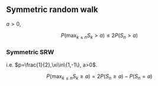 
## Symmetric random walk
$a>0$,

$$
  P(\max_{k\leq n} S_k > a) \leq 2 P(S_n > a)
$$

### Symmetric SRW
i.e. $p=\frac{1}{2},\xi\in\{1,-1\}, a>0$.

$$
  P(\max_{k\leq n} S_k \geq a) = 2P(S_n\geq a) - P(S_n=a)
$$